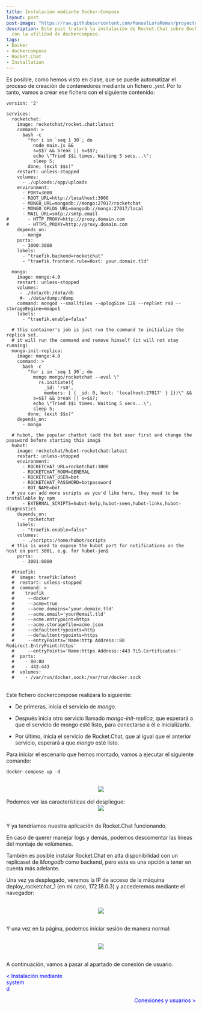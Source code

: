 ```yaml
---
title: Instalación mediante Docker-Compose
layout: post
post-image: "https://raw.githubusercontent.com/ManuelLoraRoman/proyectorocketchat.github.io/main/assets/images/dockercompose-image.jpg"
description: Este post tratará la instalación de Rocket.Chat sobre Docker
  con la utilidad de dockercompose.
tags:
- Docker
- dockercompose
- Rocket.Chat
- Installation
---
```


Es posible, como hemos visto en clase, que se puede automatizar el proceso de creación de 
contenedores mediante un fichero _.yml_. Por lo tanto, vamos a crear ese fichero con el siguiente
contenido:

```
version: '2'

services:
  rocketchat:
    image: rocketchat/rocket.chat:latest
    command: >
      bash -c
        "for i in `seq 1 30`; do
          node main.js &&
          s=$$? && break || s=$$?;
          echo \"Tried $$i times. Waiting 5 secs...\";
          sleep 5;
        done; (exit $$s)"
    restart: unless-stopped
    volumes:
      - ./uploads:/app/uploads
    environment:
      - PORT=3000
      - ROOT_URL=http://localhost:3000
      - MONGO_URL=mongodb://mongo:27017/rocketchat
      - MONGO_OPLOG_URL=mongodb://mongo:27017/local
      - MAIL_URL=smtp://smtp.email
#       - HTTP_PROXY=http://proxy.domain.com
#       - HTTPS_PROXY=http://proxy.domain.com
    depends_on:
      - mongo
    ports:
      - 3000:3000
    labels:
      - "traefik.backend=rocketchat"
      - "traefik.frontend.rule=Host: your.domain.tld"

  mongo:
    image: mongo:4.0
    restart: unless-stopped
    volumes:
     - ./data/db:/data/db
     #- ./data/dump:/dump
    command: mongod --smallfiles --oplogSize 128 --replSet rs0 --storageEngine=mmapv1
    labels:
      - "traefik.enable=false"

  # this container's job is just run the command to initialize the replica set.
  # it will run the command and remove himself (it will not stay running)
  mongo-init-replica:
    image: mongo:4.0
    command: >
      bash -c
        "for i in `seq 1 30`; do
          mongo mongo/rocketchat --eval \"
            rs.initiate({
              _id: 'rs0',
              members: [ { _id: 0, host: 'localhost:27017' } ]})\" &&
          s=$$? && break || s=$$?;
          echo \"Tried $$i times. Waiting 5 secs...\";
          sleep 5;
        done; (exit $$s)"
    depends_on:
      - mongo

  # hubot, the popular chatbot (add the bot user first and change the password before starting this imag$
  hubot:
    image: rocketchat/hubot-rocketchat:latest
    restart: unless-stopped
    environment:
      - ROCKETCHAT_URL=rocketchat:3000
      - ROCKETCHAT_ROOM=GENERAL
      - ROCKETCHAT_USER=bot
      - ROCKETCHAT_PASSWORD=botpassword
      - BOT_NAME=bot
  # you can add more scripts as you'd like here, they need to be installable by npm
      - EXTERNAL_SCRIPTS=hubot-help,hubot-seen,hubot-links,hubot-diagnostics
    depends_on:
      - rocketchat
    labels:
      - "traefik.enable=false"
    volumes:
      - ./scripts:/home/hubot/scripts
  # this is used to expose the hubot port for notifications on the host on port 3001, e.g. for hubot-jen$
    ports:
      - 3001:8080

  #traefik:
  #  image: traefik:latest
  #  restart: unless-stopped
  #  command: >
  #    traefik
  #     --docker
  #     --acme=true
  #     --acme.domains='your.domain.tld'
  #     --acme.email='your@email.tld'
  #     --acme.entrypoint=https
  #     --acme.storagefile=acme.json
  #     --defaultentrypoints=http
  #     --defaultentrypoints=https
  #     --entryPoints='Name:http Address::80 Redirect.EntryPoint:https'
  #     --entryPoints='Name:https Address::443 TLS.Certificates:'
  #  ports:
  #    - 80:80
  #    - 443:443
  #  volumes:
  #    - /var/run/docker.sock:/var/run/docker.sock

```
<br>
Este fichero dockercompose realizará lo siguiente:

* De primeras, inicia el servicio de _mongo_.

* Después inicia otro servicio llamado _mongo-init-replica_, que esperará a que el servicio de mongo
esté listo, para conectarse a él e inicializarlo.

* Por último, inicia el servicio de Rocket.Chat, que al igual que el anterior servicio, esperará
a que _mongo_ esté listo.

Para iniciar el escenario que hemos montado, vamos a ejecutar el siguiente comando:

```
docker-compose up -d
```
<br>
<div align="center"><img src="https://raw.githubusercontent.com/ManuelLoraRoman/proyectorocketchat.github.io/main/assets/images/despliegue-compose.gif"/></div>
<br>
Podemos ver las características del despliegue:
<br>

<div align="center"><img src="https://raw.githubusercontent.com/ManuelLoraRoman/proyectorocketchat.github.io/main/assets/images/docker-ps.gif"/></div>

<br>

Y ya tendríamos nuestra aplicación de Rocket.Chat funcionando.
<br>

En caso de querer manejar logs y demás, podemos descomentar las líneas del montaje de volúmenes.

También es posible instalar Rocket.Chat en alta disponibilidad con un replicaset de *Mongodb* 
como backend, pero esta es una opción a tener en cuenta más adelante.

Una vez ya desplegado, veremos la IP de acceso de la máquina deploy_rocketchat_1 (en mi caso, 
172.18.0.3) y accederemos mediante el navegador:

<br>

<div align="center"><img src="https://raw.githubusercontent.com/ManuelLoraRoman/proyectorocketchat.github.io/main/assets/images/acceso-docker.gif"/></div>

<br>

Y una vez en la página, podemos iniciar sesión de manera normal:

<br>

<div align="center"><img src="https://raw.githubusercontent.com/ManuelLoraRoman/proyectorocketchat.github.io/main/assets/images/inicio-sesion.gif"/></div>

<br>

A continuación, vamos a pasar al apartado de conexión de usuario.

<div>

 <span style="margin-right:980px;text-align:left;color:blue" onclick="document.location.href = 'systemd-post'; return false">< Instalación mediante systemd</span>

 <span style="margin-left:0px;float:right;color:blue" onclick="document.location.href = 'user-post'; return false">Conexiones y usuarios ></span>

</div>

